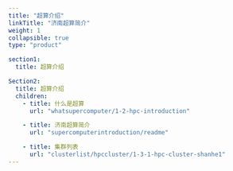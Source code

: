 ```yaml
---
title: "超算介绍"
linkTitle: "济南超算简介"
weight: 1
collapsible: true
type: "product"

section1:
  title: 超算介绍

Section2:
  title: 超算介绍
  children:
    - title: 什么是超算
      url: "whatsupercomputer/1-2-hpc-introduction"

    - title: 济南超算简介
      url: "supercomputerintroduction/readme"

    - title: 集群列表
      url: "clusterlist/hpccluster/1-3-1-hpc-cluster-shanhe1"
---
```

